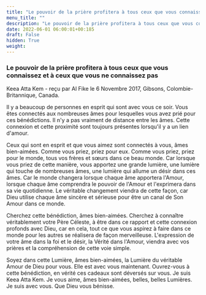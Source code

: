 ```yaml
---
title: "Le pouvoir de la prière profitera à tous ceux que vous connaissez et à ceux que vous ne connaissez pas"
menu_title: ""
description: "Le pouvoir de la prière profitera à tous ceux que vous connaissez et à ceux que vous ne connaissez pas"
date: 2022-06-01 06:00:01+00:185
draft: False
hidden: True
weight:
---
```

### Le pouvoir de la prière profitera à tous ceux que vous connaissez et à ceux que vous ne connaissez pas

Keea Atta Kem - reçu par Al Fike le 6 Novembre 2017, Gibsons, Colombie-Britannique, Canada.

Il y a beaucoup de personnes en esprit qui sont avec vous ce soir. Vous êtes connectés aux nombreuses âmes pour lesquelles vous avez prié pour ces bénédictions. Il n'y a pas vraiment de distance entre les âmes. Cette connexion et cette proximité sont toujours présentes lorsqu'il y a un lien d'amour.

Ceux qui sont en esprit et que vous aimez sont connectés à vous, âmes bien-aimées. Comme vous priez, priez pour eux. Comme vous priez, priez pour le monde, tous vos frères et sœurs dans ce beau monde. Car lorsque vous priez de cette manière, vous apportez une grande lumière, une lumière qui touche de nombreuses âmes, une lumière qui allume un désir dans ces âmes. Car le monde changera lorsque chaque âme apportera l'Amour, lorsque chaque âme comprendra le pouvoir de l'Amour et l'exprimera dans sa vie quotidienne. Le véritable changement viendra de cette façon, car Dieu utilise chaque âme sincère et sérieuse pour être un canal de Son Amour dans ce monde.

Cherchez cette bénédiction, âmes bien-aimées. Cherchez à connaître véritablement votre Père Céleste, à être dans ce rapport et cette connexion profonds avec Dieu, car en cela, tout ce que vous aspirez à faire dans ce monde pour les autres se réalisera de façon merveilleuse. L'expression de votre âme dans la foi et le désir, la Vérité dans l'Amour, viendra avec vos prières et la compréhension de cette voie simple.

Soyez dans cette Lumière, âmes bien-aimées, la Lumière du véritable Amour de Dieu pour vous. Elle est avec vous maintenant. Ouvrez-vous à cette bénédiction, en vérité ces cadeaux sont déversés sur vous. Je suis Keea Atta Kem. Je vous aime, âmes bien-aimées, belles, belles Lumières. Je suis avec vous. Que Dieu vous bénisse.
